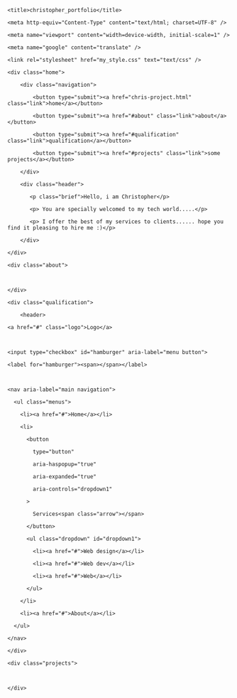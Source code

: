 <!DOCTYPE html>

<html>

<head>

    <title>christopher_portfolio</title>

    <meta http-equiv="Content-Type" content="text/html; charset=UTF-8" />

    <meta name="viewport" content="width=device-width, initial-scale=1" />

    <meta name="google" content="translate" />

    <link rel="stylesheet" href="my_style.css" text="text/css" />

</head>

<body>

    <div class="home">

        <div class="navigation">

            <button type="submit"><a href="chris-project.html" class="link">home</a></button>

            <button type="submit"><a href="#about" class="link">about</a></button>

            <button type="submit"><a href="#qualification" class="link">qualification</a></button>

            <button type="submit"><a href="#projects" class="link">some projects</a></button>

        </div>

        <div class="header">

           <p class="brief">Hello, i am Christopher</p>

           <p> You are specially welcomed to my tech world.....</p>

           <p> I offer the best of my services to clients...... hope you find it pleasing to hire me :)</p>

        </div>

    </div>

    <div class="about">

        

    </div>

    <div class="qualification">

        <header>

  <div class="header-content">

    

    <a href="#" class="logo">Logo</a>

    

    <input type="checkbox" id="hamburger" aria-label="menu button">

    <label for="hamburger"><span></span></label>

    

    <nav aria-label="main navigation">

      <ul class="menus">

        <li><a href="#">Home</a></li>

        <li>

          <button 

            type="button" 

            aria-haspopup="true" 

            aria-expanded="true" 

            aria-controls="dropdown1"  

          >

            Services<span class="arrow"></span>   

          </button>

          <ul class="dropdown" id="dropdown1">

            <li><a href="#">Web design</a></li> 

            <li><a href="#">Web dev</a></li>

            <li><a href="#">Web</a></li>

          </ul>

        </li>

        <li><a href="#">About</a></li>

      </ul>

    </nav>

  </div>

</header>

    </div>

    <div class="projects">

        

    </div>

</body>

</html>

